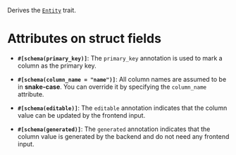 Derives the [`Entity`](zino_orm::Entity) trait.

# Attributes on struct fields

- **`#[schema(primary_key)]`**: The `primary_key` annotation is used to
  mark a column as the primary key.

- **`#[schema(column_name = "name")]`**: All column names are assumed to be in **snake-case**.
  You can override it by specifying the `column_name` attribute.

- **`#[schema(editable)]`**: The `editable` annotation indicates that
  the column value can be updated by the frontend input.

- **`#[schema(generated)]`**: The `generated` annotation indicates that
  the column value is generated by the backend and do not need any frontend input.
